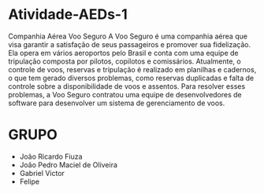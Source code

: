# Atividade-AEDs-1

Companhia Aérea Voo Seguro
A Voo Seguro é uma companhia aérea que visa garantir a satisfação de seus passageiros e
promover sua fidelização. Ela opera em vários aeroportos pelo Brasil e conta com uma equipe
de tripulação composta por pilotos, copilotos e comissários. Atualmente, o controle de voos,
reservas e tripulação é realizado em planilhas e cadernos, o que tem gerado diversos
problemas, como reservas duplicadas e falta de controle sobre a disponibilidade de voos e
assentos. Para resolver esses problemas, a Voo Seguro contratou uma equipe de
desenvolvedores de software para desenvolver um sistema de gerenciamento de voos.

# GRUPO
- João Ricardo Fiuza
- João Pedro Maciel de Oliveira
- Gabriel Victor 
- Felipe 

